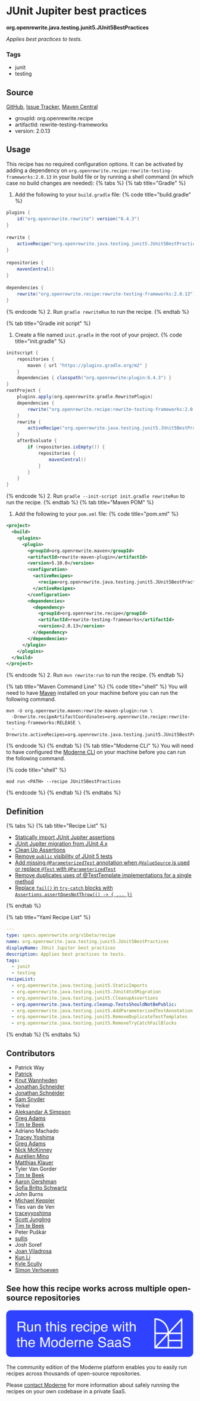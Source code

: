# JUnit Jupiter best practices

**org.openrewrite.java.testing.junit5.JUnit5BestPractices**

_Applies best practices to tests._

### Tags

* junit
* testing

## Source

[GitHub](https://github.com/openrewrite/rewrite-testing-frameworks/blob/main/src/main/resources/META-INF/rewrite/junit5.yml), [Issue Tracker](https://github.com/openrewrite/rewrite-testing-frameworks/issues), [Maven Central](https://central.sonatype.com/artifact/org.openrewrite.recipe/rewrite-testing-frameworks/2.0.13/jar)

* groupId: org.openrewrite.recipe
* artifactId: rewrite-testing-frameworks
* version: 2.0.13


## Usage

This recipe has no required configuration options. It can be activated by adding a dependency on `org.openrewrite.recipe:rewrite-testing-frameworks:2.0.13` in your build file or by running a shell command (in which case no build changes are needed): 
{% tabs %}
{% tab title="Gradle" %}
1. Add the following to your `build.gradle` file:
{% code title="build.gradle" %}
```groovy
plugins {
    id("org.openrewrite.rewrite") version("6.4.3")
}

rewrite {
    activeRecipe("org.openrewrite.java.testing.junit5.JUnit5BestPractices")
}

repositories {
    mavenCentral()
}

dependencies {
    rewrite("org.openrewrite.recipe:rewrite-testing-frameworks:2.0.13")
}
```
{% endcode %}
2. Run `gradle rewriteRun` to run the recipe.
{% endtab %}

{% tab title="Gradle init script" %}
1. Create a file named `init.gradle` in the root of your project.
{% code title="init.gradle" %}
```groovy
initscript {
    repositories {
        maven { url "https://plugins.gradle.org/m2" }
    }
    dependencies { classpath("org.openrewrite:plugin:6.4.3") }
}
rootProject {
    plugins.apply(org.openrewrite.gradle.RewritePlugin)
    dependencies {
        rewrite("org.openrewrite.recipe:rewrite-testing-frameworks:2.0.13")
    }
    rewrite {
        activeRecipe("org.openrewrite.java.testing.junit5.JUnit5BestPractices")
    }
    afterEvaluate {
        if (repositories.isEmpty()) {
            repositories {
                mavenCentral()
            }
        }
    }
}
```
{% endcode %}
2. Run `gradle --init-script init.gradle rewriteRun` to run the recipe.
{% endtab %}
{% tab title="Maven POM" %}
1. Add the following to your `pom.xml` file:
{% code title="pom.xml" %}
```xml
<project>
  <build>
    <plugins>
      <plugin>
        <groupId>org.openrewrite.maven</groupId>
        <artifactId>rewrite-maven-plugin</artifactId>
        <version>5.10.0</version>
        <configuration>
          <activeRecipes>
            <recipe>org.openrewrite.java.testing.junit5.JUnit5BestPractices</recipe>
          </activeRecipes>
        </configuration>
        <dependencies>
          <dependency>
            <groupId>org.openrewrite.recipe</groupId>
            <artifactId>rewrite-testing-frameworks</artifactId>
            <version>2.0.13</version>
          </dependency>
        </dependencies>
      </plugin>
    </plugins>
  </build>
</project>
```
{% endcode %}
2. Run `mvn rewrite:run` to run the recipe.
{% endtab %}

{% tab title="Maven Command Line" %}
{% code title="shell" %}
You will need to have [Maven](https://maven.apache.org/download.cgi) installed on your machine before you can run the following command.

```shell
mvn -U org.openrewrite.maven:rewrite-maven-plugin:run \
  -Drewrite.recipeArtifactCoordinates=org.openrewrite.recipe:rewrite-testing-frameworks:RELEASE \
  -Drewrite.activeRecipes=org.openrewrite.java.testing.junit5.JUnit5BestPractices
```
{% endcode %}
{% endtab %}
{% tab title="Moderne CLI" %}
You will need to have configured the [Moderne CLI](https://docs.moderne.io/moderne-cli/cli-intro) on your machine before you can run the following command.

{% code title="shell" %}
```shell
mod run <PATH> --recipe JUnit5BestPractices
```
{% endcode %}
{% endtab %}
{% endtabs %}

## Definition

{% tabs %}
{% tab title="Recipe List" %}
* [Statically import JUnit Jupiter assertions](../../../java/testing/junit5/staticimports.md)
* [JUnit Jupiter migration from JUnit 4.x](../../../java/testing/junit5/junit4to5migration.md)
* [Clean Up Assertions](../../../java/testing/junit5/cleanupassertions.md)
* [Remove `public` visibility of JUnit 5 tests](../../../java/testing/cleanup/testsshouldnotbepublic.md)
* [Add missing `@ParameterizedTest` annotation when `@ValueSource` is used or replace `@Test` with `@ParameterizedTest`](../../../java/testing/junit5/addparameterizedtestannotation.md)
* [Remove duplicates uses of @TestTemplate implementations for a single method](../../../java/testing/junit5/removeduplicatetesttemplates.md)
* [Replace `fail()` in `try-catch` blocks with `Assertions.assertDoesNotThrow(() -> { ... })`](../../../java/testing/junit5/removetrycatchfailblocks.md)

{% endtab %}

{% tab title="Yaml Recipe List" %}
```yaml
---
type: specs.openrewrite.org/v1beta/recipe
name: org.openrewrite.java.testing.junit5.JUnit5BestPractices
displayName: JUnit Jupiter best practices
description: Applies best practices to tests.
tags:
  - junit
  - testing
recipeList:
  - org.openrewrite.java.testing.junit5.StaticImports
  - org.openrewrite.java.testing.junit5.JUnit4to5Migration
  - org.openrewrite.java.testing.junit5.CleanupAssertions
  - org.openrewrite.java.testing.cleanup.TestsShouldNotBePublic:
  - org.openrewrite.java.testing.junit5.AddParameterizedTestAnnotation
  - org.openrewrite.java.testing.junit5.RemoveDuplicateTestTemplates
  - org.openrewrite.java.testing.junit5.RemoveTryCatchFailBlocks

```
{% endtab %}
{% endtabs %}

## Contributors
* Patrick Way
* [Patrick](mailto:patway99@gmail.com)
* [Knut Wannheden](mailto:knut@moderne.io)
* [Jonathan Schneider](mailto:jkschneider@gmail.com)
* [Jonathan Schnéider](mailto:jkschneider@gmail.com)
* [Sam Snyder](mailto:sam@moderne.io)
* Yeikel
* [Aleksandar A Simpson](mailto:alek@asu.me)
* [Greg Adams](mailto:gadams@gmail.com)
* [Tim te Beek](mailto:tim.te.beek@jdriven.com)
* Adriano Machado
* [Tracey Yoshima](mailto:tracey.yoshima@gmail.com)
* [Greg Adams](mailto:greg@moderne.io)
* [Nick McKinney](mailto:mckinneynicholas@gmail.com)
* [Aurélien Mino](mailto:aurelien.mino@gmail.com)
* [Matthias Klauer](mailto:matthias.klauer@sap.com)
* Tyler Van Gorder
* [Tim te Beek](mailto:tim@moderne.io)
* [Aaron Gershman](mailto:aegershman@gmail.com)
* [Sofia Britto Schwartz](mailto:sofia.b.schwartz@gmail.com)
* John Burns
* [Michael Keppler](mailto:bananeweizen@gmx.de)
* Ties van de Ven
* [traceyyoshima](mailto:tracey.yoshima@gmail.com)
* [Scott Jungling](mailto:scott.jungling@gmail.com)
* [Tim te Beek](mailto:timtebeek@gmail.com)
* Peter Puškár
* [sullis](mailto:github@seansullivan.com)
* Josh Soref
* [Joan Viladrosa](mailto:joan@moderne.io)
* [Kun Li](mailto:kun@moderne.io)
* [Kyle Scully](mailto:scullykns@gmail.com)
* [Simon Verhoeven](mailto:verhoeven.simon@gmail.com)


## See how this recipe works across multiple open-source repositories

[![Moderne Link Image](/.gitbook/assets/ModerneRecipeButton.png)](https://app.moderne.io/recipes/org.openrewrite.java.testing.junit5.JUnit5BestPractices)

The community edition of the Moderne platform enables you to easily run recipes across thousands of open-source repositories.

Please [contact Moderne](https://moderne.io/product) for more information about safely running the recipes on your own codebase in a private SaaS.
